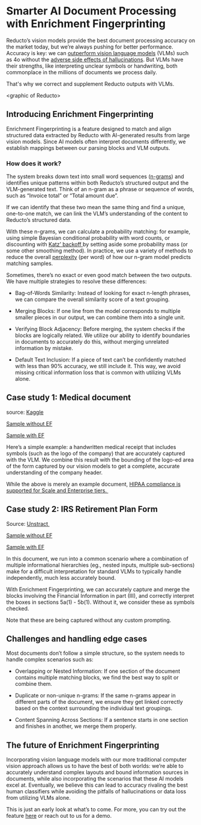 # Smarter AI Document Processing with Enrichment Fingerprinting

Reducto’s vision models provide the best document processing accuracy on the market today, but we’re always pushing for better performance. Accuracy is key: we can [outperform vision language models](https://reducto.ai/blog/sota-table-parsing) (VLMs) such as 4o without the [adverse side effects of hallucinations](https://reducto.ai/blog/lvm-ocr-accuracy-mistral-gemini). But VLMs have their strengths, like interpreting unclear symbols or handwriting, both commonplace in the millions of documents we process daily. 

That's why we correct and supplement Reducto outputs with VLMs.

&lt;graphic of Reducto&gt; 

## Introducing Enrichment Fingerprinting

Enrichment Fingerprinting is a feature designed to match and align structured data extracted by Reducto with AI-generated results from large vision models. Since AI models often interpret documents differently, we establish mappings between our parsing blocks and VLM outputs.

### How does it work?  

The system breaks down text into small word sequences ([n-grams](https://en.wikipedia.org/wiki/N-gram)) and identifies unique patterns within both Reducto’s structured output and the VLM-generated text. Think of an n-gram as a phrase or sequence of words, such as “Invoice total” or “Total amount due”. 

If we can identify that these two mean the same thing and find a unique, one-to-one match, we can link the VLM’s understanding of the content to Reducto’s structured data. 

With these n-grams, we can calculate a probability matching: for example, using simple Bayesian conditional probability with word counts, or discounting with [Katz’ backoff ](https://en.wikipedia.org/wiki/Katz%27s_back-off_model)by setting aside some probability mass (or some other smoothing method). In practice, we use a variety of methods to reduce the overall [perplexity](https://en.wikipedia.org/wiki/Perplexity) (per word) of how our n-gram model predicts matching samples.  

Sometimes, there’s no exact or even good match between the two outputs. We have multiple strategies to resolve these differences:

- Bag-of-Words Similarity: Instead of looking for exact n-length phrases, we can compare the overall similarity score of a text grouping. 

- Merging Blocks: If one line from the model corresponds to multiple smaller pieces in our output, we can combine them into a single unit. 

- Verifying Block Adjacency: Before merging, the system checks if the blocks are logically related. We utilize our ability to identify boundaries in documents to accurately do this, without merging unrelated information by mistake. 

- Default Text Inclusion: If a piece of text can’t be confidently matched with less than 90% accuracy, we still include it. This way, we avoid missing critical information loss that is common with utilizing VLMs alone. 

## Case study 1: Medical document 

source: [Kaggle](https://www.kaggle.com/datasets/mehaksingal/illegible-medical-prescription-images-dataset)

[Sample without EF](https://app.reducto.ai/share/4cb71f18-602e-42af-85c4-5e406619c9eb)

[Sample with EF](https://app.reducto.ai/share/1c64bcb6-bd8d-4b3e-b0b5-629752da1797)

Here’s a simple example: a handwritten medical receipt that includes symbols (such as the logo of the company) that are accurately captured with the VLM. We combine this result with the bounding of the logo-ed area of the form captured by our vision models to get a complete, accurate understanding of the company header. 

While the above is merely an example document, [HIPAA compliance is supported for Scale and Enterprise tiers. ](https://docs.reducto.ai/security/policies)

## Case study 2: IRS Retirement Plan Form

Source: [Unstract ](https://unstract.com/blog/guide-to-extracting-data-from-handwritten-pdf-with-ocr/)

[Sample without EF](https://app.reducto.ai/share/663ec30d-7a5d-4b4f-84d7-75abc5405924)

[Sample with EF](https://app.reducto.ai/share/0c32a21e-daa9-408a-916d-711aff2d029d)

In this document, we run into a common scenario where a combination of multiple informational hierarchies (eg., nested inputs, multiple sub-sections) make for a difficult interpretation for standard VLMs to typically handle independently, much less accurately bound. 

With Enrichment Fingerprinting, we can accurately capture and merge the blocks involving the Financial Information in part (III), and correctly interpret the boxes in sections 5a(1) - 5b(1). Without it, we consider these as symbols checked. 

Note that these are being captured without any custom prompting. 

## Challenges and handling edge cases 

Most documents don’t follow a simple structure, so the system needs to handle complex scenarios such as: 

- Overlapping or Nested Information: If one section of the document contains multiple matching blocks, we find the best way to split or combine them.

- Duplicate or non-unique n-grams: If the same n-grams appear in different parts of the document, we ensure they get linked correctly based on the context surrounding the individual text groupings. 

- Content Spanning Across Sections: If a sentence starts in one section and finishes in another, we merge them properly.

## The future of Enrichment Fingerprinting

Incorporating vision language models with our more traditional computer vision approach allows us to have the best of both worlds: we’re able to accurately understand complex layouts and bound information sources in documents, while also incorporating the scenarios that these AI models excel at. Eventually, we believe this can lead to accuracy rivaling the best human classifiers while avoiding the pitfalls of hallucinations or data loss from utilizing VLMs alone. 

This is just an early look at what’s to come. For more, you can try out the feature [here](https://app.reducto.ai/) or reach out to us for a demo. 
